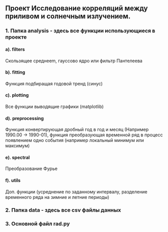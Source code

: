## Проект Исследование корреляций между приливом и солнечным излучением.
### 1. Папка analysis - здесь все функции использующиеся в проекте
#### a). filters
Скользящее среднееm, гауссово ядро или фильтр Пантелеева
#### b). fitting
Функция подбиращая годовой тренд (синус)
#### c). plotting
Все функции выводящие графики (matplotlib)
#### d). preprocessing
Функция конвертирующая дробный год в год и месяц (Например 1990.00 -> 1990-01), функция преобразующая временной ряд в процесс появлением одно события (например локальный минимум или максимум)
#### e). spectral
Преобразование Фурье
#### f). utils
Доп. функции (усреднение по заданному интервалу, разделение временного ряда на зимние и летние периоды)
### 2. Папка data - здесь все csv файлы данных 
### 3. Основной файл rad.py

